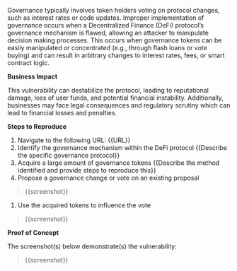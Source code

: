 Governance typically involves token holders voting on protocol changes, such as interest rates or code updates. Improper implementation of governance occurs when a Decentralized Finance (DeFi) protocol’s governance mechanism is flawed, allowing an attacker to manipulate decision making processes. This occurs when governance tokens can be easily manipulated or concentrated (e.g., through flash loans or vote buying) and can result in arbitrary changes to interest rates, fees, or smart contract logic.

**Business Impact**

This vulnerability can destabilize the protocol, leading to reputational damage, loss of user funds, and potential financial instability. Additionally, businesses may face legal consequences and regulatory scrutiny which can lead to financial losses and penalties.

**Steps to Reproduce**

1. Navigate to the following URL: {{URL}}
1. Identify the governance mechanism within the DeFi protocol {{Describe the specific governance protocol}}
1. Acquire a large amount of governance tokens {{Describe the method identified and provide steps to reproduce this}}
1. Propose a governance change or vote on an existing proposal
> {{screenshot}}
1. Use the acquired tokens to influence the vote
> {{screenshot}}

**Proof of Concept**

The screenshot(s) below demonstrate(s) the vulnerability:
>
> {{screenshot}}
